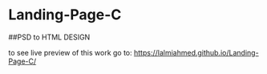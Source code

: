# Landing-Page-C

##PSD to HTML DESIGN 

to see live preview of this work go to: https://lalmiahmed.github.io/Landing-Page-C/
